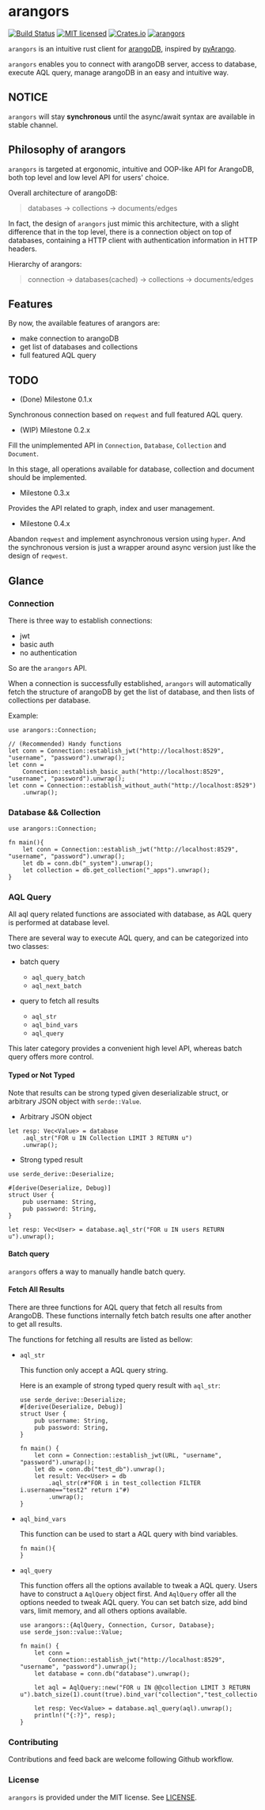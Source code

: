 # arangors

[![Build Status](https://travis-ci.org/Guoli-Lyu/arangors.svg?branch=master)](https://travis-ci.org/Guoli-Lyu/arangors)
[![MIT licensed](https://img.shields.io/badge/license-MIT-blue.svg)](./LICENSE)
[![Crates.io](https://img.shields.io/crates/v/arangors.svg)](https://crates.io/crates/arangors)
[![arangors](https://docs.rs/arangors/badge.svg)](https://docs.rs/arangors)

`arangors` is an intuitive rust client for [arangoDB](https://www.arangodb.com/),
inspired by [pyArango](https://github.com/tariqdaouda/pyArango).

`arangors` enables you to connect with arangoDB server, access to database,
execute AQL query, manage arangoDB in an easy and intuitive way.

## NOTICE
`arangors` will stay **synchronous** until the async/await syntax are available in stable channel.

## Philosophy of arangors

`arangors` is targeted at ergonomic, intuitive and OOP-like API for ArangoDB,
both top level and low level API for users' choice.

Overall architecture of arangoDB:

> databases -> collections -> documents/edges 

In fact, the design of `arangors` just mimic this architecture, with a
slight difference that in the top level, there is a connection object on top
of databases, containing a HTTP client with authentication information in
HTTP headers.

Hierarchy of arangors:
> connection -> databases(cached) -> collections -> documents/edges

## Features

By now, the available features of arangors are:

- make connection to arangoDB
- get list of databases and collections
- full featured AQL query

## TODO

- (Done) Milestone 0.1.x

Synchronous connection based on `reqwest` and full featured AQL query.

- (WIP) Milestone 0.2.x

Fill the unimplemented API in `Connection`, `Database`, `Collection` and `Document`.

In this stage, all operations available for database, collection and document should be implemented.

- Milestone 0.3.x

Provides the API related to graph, index and user management.

- Milestone 0.4.x

Abandon `reqwest` and implement asynchronous version using `hyper`.
And the synchronous version is just a wrapper around async version just like the design of `reqwest`.

## Glance

### Connection

There is three way to establish connections:

- jwt
- basic auth
- no authentication

So are the `arangors` API.

When a connection is successfully established,
`arangors` will automatically fetch the structure of arangoDB
by get the list of database, and then lists of collections per database.

Example:

```rust,ignore
use arangors::Connection;

// (Recommended) Handy functions
let conn = Connection::establish_jwt("http://localhost:8529", "username", "password").unwrap();
let conn =
    Connection::establish_basic_auth("http://localhost:8529", "username", "password").unwrap();
let conn = Connection::establish_without_auth("http://localhost:8529")
    .unwrap();
```

### Database && Collection

```rust, ignore
use arangors::Connection;

fn main(){
    let conn = Connection::establish_jwt("http://localhost:8529", "username", "password").unwrap();
    let db = conn.db("_system").unwrap();
    let collection = db.get_collection("_apps").unwrap();
}
```

### AQL Query

All aql query related functions are associated with database, as AQL query
is performed at database level.

There are several way to execute AQL query, and can be categorized into two
classes:

- batch query

  - `aql_query_batch`
  - `aql_next_batch`

- query to fetch all results
  - `aql_str`
  - `aql_bind_vars`
  - `aql_query`

This later category provides a convenient high level API, whereas batch
query offers more control.

#### Typed or Not Typed

Note that results can be strong typed given deserializable struct, or
arbitrary JSON object with `serde::Value`.

- Arbitrary JSON object

```rust, ignore
let resp: Vec<Value> = database
    .aql_str("FOR u IN Collection LIMIT 3 RETURN u")
    .unwrap();
```

- Strong typed result

```rust, ignore
use serde_derive::Deserialize;

#[derive(Deserialize, Debug)]
struct User {
    pub username: String,
    pub password: String,
}

let resp: Vec<User> = database.aql_str("FOR u IN users RETURN u").unwrap();
```

#### Batch query

`arangors` offers a way to manually handle batch query.

#### Fetch All Results

There are three functions for AQL query that fetch all results from ArangoDB.
These functions internally fetch batch results one after another to get all results.

The functions for fetching all results are listed as bellow:

- `aql_str`

  This function only accept a AQL query string.

  Here is an example of strong typed query result with `aql_str`:

  ```rust, ignore
  use serde_derive::Deserialize;
  #[derive(Deserialize, Debug)]
  struct User {
      pub username: String,
      pub password: String,
  }

  fn main() {
      let conn = Connection::establish_jwt(URL, "username", "password").unwrap();
      let db = conn.db("test_db").unwrap();
      let result: Vec<User> = db
          .aql_str(r#"FOR i in test_collection FILTER i.username=="test2" return i"#)
          .unwrap();
  }
  ```

- `aql_bind_vars`

  This function can be used to start a AQL query with bind variables.

  ```rust, ignore
  fn main(){
  }
  ```

- `aql_query`

  This function offers all the options available to tweak a AQL query.
  Users have to construct a `AqlQuery` object first. And `AqlQuery` offer all
  the options needed to tweak AQL query. You can set batch size, add bind
  vars, limit memory, and all others
  options available.

  ```rust,ignore
  use arangors::{AqlQuery, Connection, Cursor, Database};
  use serde_json::value::Value;

  fn main() {
      let conn =
          Connection::establish_jwt("http://localhost:8529", "username", "password").unwrap();
      let database = conn.db("database").unwrap();

      let aql = AqlQuery::new("FOR u IN @@collection LIMIT 3 RETURN u").batch_size(1).count(true).bind_var("collection","test_collection");

      let resp: Vec<Value> = database.aql_query(aql).unwrap();
      println!("{:?}", resp);
  }
  ```

### Contributing

Contributions and feed back are welcome following Github workflow.

### License

`arangors` is provided under the MIT license. See [LICENSE](./LICENSE).

